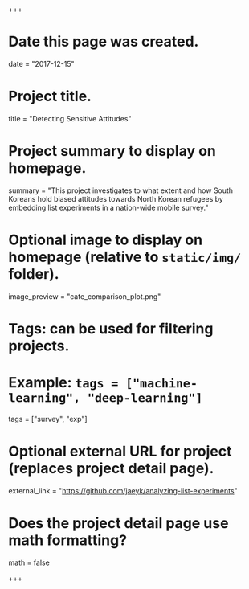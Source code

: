 +++
# Date this page was created.
date = "2017-12-15"

# Project title.
title = "Detecting Sensitive Attitudes"

# Project summary to display on homepage.
summary = "This project investigates to what extent and how South Koreans hold biased attitudes towards North Korean refugees by embedding list experiments in a nation-wide mobile survey."

# Optional image to display on homepage (relative to `static/img/` folder).
image_preview = "cate_comparison_plot.png"

# Tags: can be used for filtering projects.
# Example: `tags = ["machine-learning", "deep-learning"]`
tags = ["survey", "exp"]

# Optional external URL for project (replaces project detail page).
external_link = "https://github.com/jaeyk/analyzing-list-experiments"

# Does the project detail page use math formatting?
math = false

+++

